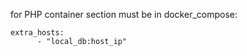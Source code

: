 for PHP container section must be in docker_compose:

```
extra_hosts:
      - "local_db:host_ip"
```